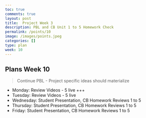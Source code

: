 ```yaml
---
toc: true
comments: true
layout: post
title:  Project Week 3
description: PBL and CB Unit 1 to 5 Homework Check
permalink: /points/10
image: /images/points.jpeg
categories: []
type: plan
week: 10
---
```


## Plans Week 10
> Continue PBL - Project specific ideas should materialize
- Monday: Review Videos - 5 live  +++
- Tuesday: Review Videos - 5 live
- Wednesday: Student Presentation, CB Homework Reviews 1 to 5
- Thursday: Student Presentation, CB Homework Reviews 1 to 5
- Friday: Student Presentation, CB Homework Reviews 1 to 5
